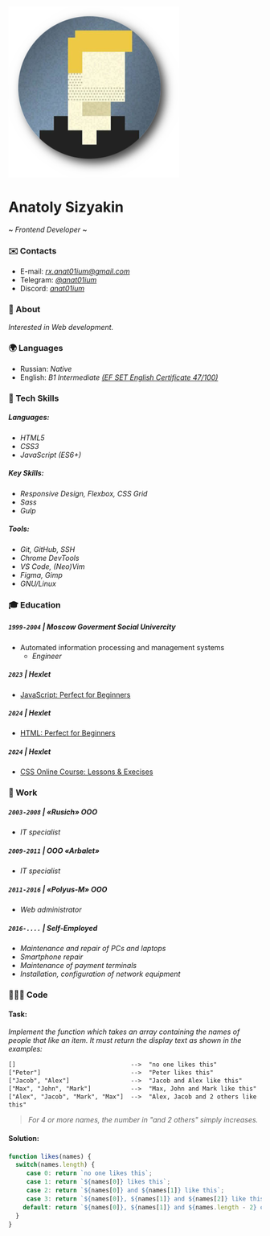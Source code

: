 ![Profile picture](./assets/img/profile.png)
# Anatoly Sizyakin
~ _Frontend Developer_ ~

### ✉️ Contacts
- E-mail: [_rx.anat01ium@gmail.com_](mailto:rx.anat01ium@gmail.com)
- Telegram: [_@anat01ium_](https://t.me/anat01ium)
- Discord: [_anat01ium_](https://discord.com/users/313319068138602508)

### 👤 About
_Interested in Web development._

### 🌍 Languages
- Russian: _Native_
- English: _B1 Intermediate_ [_(EF SET English Certificate 47/100)_](https://www.efset.org/cert/3jqk8w)

### 💪 Tech Skills
##### Languages:
- _HTML5_
- _CSS3_
- _JavaScript (ES6+)_

##### Key Skills:
- _Responsive Design, Flexbox, CSS Grid_
- _Sass_
- _Gulp_

##### Tools:
- _Git, GitHub, SSH_
- _Chrome DevTools_
- _VS Code, (Neo)Vim_
- _Figma, Gimp_
- _GNU/Linux_

### 🎓 Education
##### `1999-2004` \| Moscow Goverment Social Univercity
- Automated information processing and management systems
  - _Engineer_

##### `2023` \| Hexlet
- [JavaScript: Perfect for Beginners](https://code-basics.com/languages/javascript)

##### `2024` \| Hexlet
- [HTML: Perfect for Beginners](https://code-basics.com/languages/html)

##### `2024` \| Hexlet
- [CSS Online Course: Lessons &amp; Execises](https://code-basics.com/languages/css)

### 👔 Work
##### `2003-2008` \| «Rusich» OOO
- _IT specialist_

##### `2009-2011` \| OOO «Arbalet»
- _IT specialist_

##### `2011-2016` \| «Polyus-M» OOO
- _Web administrator_

##### `2016-....` \| Self-Employed
- _Maintenance and repair of PCs and laptops_
- _Smartphone repair_
- _Maintenance of payment terminals_
- _Installation, configuration of network equipment_

### 👨🏼‍💻 Code
#### Task:
_Implement the function which takes an array containing the names of people that like an item. It must return the display text as shown in the examples:_
```
[]                                -->  "no one likes this"
["Peter"]                         -->  "Peter likes this"
["Jacob", "Alex"]                 -->  "Jacob and Alex like this"
["Max", "John", "Mark"]           -->  "Max, John and Mark like this"
["Alex", "Jacob", "Mark", "Max"]  -->  "Alex, Jacob and 2 others like this"
```
> _For 4 or more names, the number in "and 2 others" simply increases._

#### Solution:
```js
function likes(names) {
  switch(names.length) {
     case 0: return `no one likes this`;
     case 1: return `${names[0]} likes this`;
     case 2: return `${names[0]} and ${names[1]} like this`;
     case 3: return `${names[0]}, ${names[1]} and ${names[2]} like this`;
    default: return `${names[0]}, ${names[1]} and ${names.length - 2} others like this`;
  }
}
```
